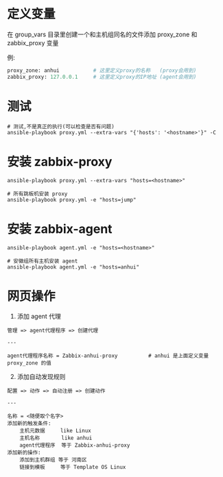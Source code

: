 # 定义变量

在 group_vars 目录里创建一个和主机组同名的文件添加 proxy_zone 和 zabbix_proxy 变量

例:

```python
proxy_zone: anhui           # 这里定义proxy的名称   (proxy会用到)
zabbix_proxy: 127.0.0.1     # 这里定义proxy的IP地址 (agent会用到)
```


# 测试

```
# 测试,不是真正的执行(可以检查是否有问题)
ansible-playbook proxy.yml --extra-vars "{'hosts': '<hostname>'}" -C
```


# 安装 zabbix-proxy

```
ansible-playbook proxy.yml --extra-vars "hosts=<hostname>"

# 所有跳板机安装 proxy
ansible-playbook proxy.yml -e "hosts=jump"
```


# 安装 zabbix-agent

```
ansible-playbook agent.yml -e "hosts=<hostname>"

# 安徽组所有主机安装 agent
ansible-playbook agent.yml -e "hosts=anhui"
```


# 网页操作

1. 添加 agent 代理

```
管理 => agent代理程序 => 创建代理

---

agent代理程序名称 = Zabbix-anhui-proxy          # anhui 是上面定义变量 proxy_zone 的值
```


2. 添加自动发现规则

```
配置 => 动作 => 自动注册 => 创建动作

---

名称 = <随便取个名字>
添加新的触发条件:
    主机元数据     like Linux
    主机名称       like anhui
    agent代理程序  等于 Zabbix-anhui-proxy
添加新的操作:
    添加到主机群组 等于 河南区
    链接到模板     等于 Template OS Linux
```

